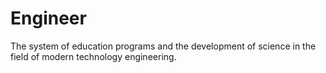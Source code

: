 # Engineer
The system of education programs and the development of science in the field of modern technology engineering.
